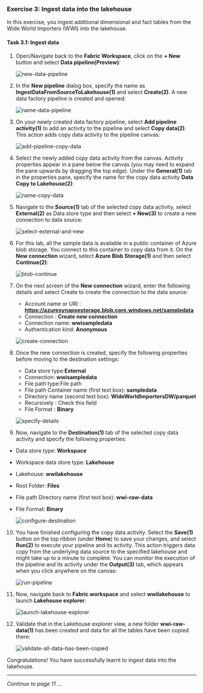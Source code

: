 ### Exercise 3: Ingest data into the lakehouse

In this exercise, you ingest additional dimensional and fact tables from the Wide World Importers (WWI) into the lakehouse.

#### Task 3.1: Ingest data

1. Open/Navigate back to the **Fabric Workspace**, click on the **+ New** button and select **Data pipeline(Preview)**:

   ![new-data-pipeline](https://github.com/CloudLabsAI-Azure/MIDP-Lab-With-Microsoft-Fabric/blob/dev/media/10/01.png?raw=true)

2. In the **New pipeline** dialog box, specify the name as **IngestDataFromSourceToLakehouse(1)** and select **Create(2)**. A new data factory pipeline is created and opened:

   ![name-data-pipeline](https://github.com/CloudLabsAI-Azure/MIDP-Lab-With-Microsoft-Fabric/blob/dev/media/10/02.png?raw=true)

3. On your newly created data factory pipeline, select **Add pipeline activity(1)** to add an activity to the pipeline and select **Copy data(2)**. This action adds copy data activity to the pipeline canvas:

   ![add-pipeline-copy-data](https://github.com/CloudLabsAI-Azure/MIDP-Lab-With-Microsoft-Fabric/blob/dev/media/10/03.png?raw=true)

4. Select the newly added copy data activity from the canvas. Activity properties appear in a pane below the canvas (you may need to expand the pane upwards by dragging the top edge). Under the **General(1)** tab in the properties pane, specify the name for the copy data activity **Data Copy to Lakehouse(2)**:

   ![name-copy-data](https://github.com/CloudLabsAI-Azure/MIDP-Lab-With-Microsoft-Fabric/blob/dev/media/10/04.png?raw=true)

5. Navigate to the **Source(1)** tab of the selected copy data activity, select **External(2)** as Data store type and then select **+ New(3)** to create a new connection to data source:

   ![select-external-and-new](https://github.com/CloudLabsAI-Azure/MIDP-Lab-With-Microsoft-Fabric/blob/dev/media/10/05.png?raw=true)

6. For this lab, all the sample data is available in a public container of Azure blob storage. You connect to this container to copy data from it. On the **New connection** wizard, select **Azure Blob Storage(1)** and then select **Continue(2)**:

   ![blob-continue](https://github.com/CloudLabsAI-Azure/MIDP-Lab-With-Microsoft-Fabric/blob/dev/media/10/06.png?raw=true)

7. On the next screen of the **New connection** wizard, enter the following details and select Create to create the connection to the data source:

   - Account name or URI : **https://azuresynapsestorage.blob.core.windows.net/sampledata**
   - Connection	: **Create new connection**
   - Connection name:	**wwisampledata**
   - Authentication kind:	**Anonymous**

   ![create-connection](https://github.com/CloudLabsAI-Azure/MIDP-Lab-With-Microsoft-Fabric/blob/dev/media/10/07.png?raw=true)

8. Once the new connection is created, specify the following properties before moving to the destination settings:

   - Data store type:**External**
   - Connection: **wwisampledata**
   - File path type:File path
   - File path	Container name (first text box): **sampledata**
   - Directory name (second text box): **WideWorldImportersDW/parquet**
   - Recursively	: Check this field
   - File Format	: **Binary**

   ![specify-details](https://github.com/CloudLabsAI-Azure/MIDP-Lab-With-Microsoft-Fabric/blob/dev/media/10/08.png?raw=true)

9. Now, navigate to the **Destination(1)** tab of the selected copy data activity and specify the following properties:

  - Data store type: **Workspace**
  - Workspace data store type: **Lakehouse**
  - Lakehouse: **wwilakehouse**
  - Root Folder: **Files**
  - File path	Directory name (first text box): **wwi-raw-data**
  - File Format: **Binary**

    ![configure-destination](https://github.com/CloudLabsAI-Azure/MIDP-Lab-With-Microsoft-Fabric/blob/dev/media/10/09.png?raw=true)

10. You have finished configuring the copy data activity. Select the **Save(1)** button on the top ribbon (under **Home**) to save your changes, and select **Run(2)** to execute your pipeline and its activity. This action triggers data copy from the underlying data source to the specified lakehouse and might take up to a minute to complete. You can monitor the execution of the pipeline and its activity under the **Output(3)** tab, which appears when you click anywhere on the canvas:

    ![run-pipeline](https://github.com/CloudLabsAI-Azure/MIDP-Lab-With-Microsoft-Fabric/blob/dev/media/10/10.png?raw=true)

11. Now, navigate back to **Fabric workspace** and select **wwilakehouse** to launch **Lakehouse explorer**:

    ![launch-lakehouse-explorer](https://github.com/CloudLabsAI-Azure/MIDP-Lab-With-Microsoft-Fabric/blob/dev/media/10/11.png?raw=true)

12. Validate that in the Lakehouse explorer view, a new folder **wwi-raw-data(1)** has been created and data for all the tables have been copied there:

    ![validate-all-data-has-been-copied](https://github.com/CloudLabsAI-Azure/MIDP-Lab-With-Microsoft-Fabric/blob/dev/media/10/12.png?raw=true)

Congratulations! You have successfully learnt to ingest data into the lakehouse.

----

*Continue to page 11 ...*
